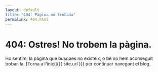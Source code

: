 ```yaml
---
layout: default
title: "404: Pàgina no trobada"
permalink: 404.html
---
```


# 404: Ostres! No trobem la pàgina.

Ho sentim, la pàgina que busques no existeix, o bé no hem aconseguit trobar-la. [Torna a l'inici]({{ site.url }}) per continuar navegant el blog.

